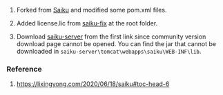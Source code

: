 1. Forked from [Saiku](https://github.com/OSBI/saiku) and modified some pom.xml files.

2. Added license.lic from [saiku-fix](https://github.com/ambientelivre/saiku-fix) at the root folder.

3. Download [saiku-server](https://github.com/OSBI/saiku/issues/736) from the first link since community version download page cannot be opened. You can find the jar that cannot be downloaded in `saiku-server\tomcat\webapps\saiku\WEB-INF\lib`.

### Reference

1. https://lixingyong.com/2020/06/18/saiku#toc-head-6